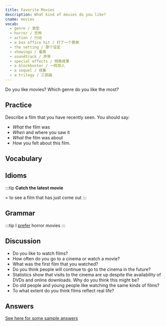 ```yaml
---
title: Favorite Movies
description: What kind of movies do you like?
cname: movies
vocab:
  - genre / 类型
  - horror / 恐怖
  - action / 行动
  - a box office hit / 打了一个票房
  - the setting / 那个设定
  - showings / 看房
  - soundtrack / 声带
  - special effects / 特殊效果
  - a blockbuster / 一鸣惊人
  - a sequel / 续集
  - a trilogy / 三部曲
---
```

<banner></banner>

Do you like movies?
Which genre do you like the most?

## Practice
Describe a film that you have recently seen. You should say:
- *What* the film was
- *When* and where you saw it
- *What* the film was about
- *How* you felt about this film.

## Vocabulary

<vocab-box></vocab-box>

## Idioms

:::tip
**Catch the latest movie**

= to see a film that has just come out
:::


## Grammar

:::tip
I [prefer](../grammar/prefer.md) horror movies
:::

## Discussion

- Do you like to watch films?
- How often do you go to a cinema or watch a movie?
- What was the first film that you watched?
- Do you think people will continue to go to the cinema in the future?
- Statistics show that visits to the cinema are up despite the availability of DVDs and online downloads. Why do you think this might be?
- Do old people and young people like watching the same kinds of films?
- To what extent do you think films reflect real life?


## Answers

[See here for some sample answers](movies-answers.md)

<qrfooter></qrfooter>
